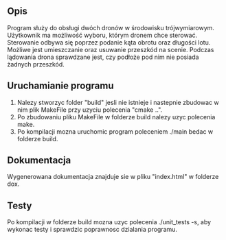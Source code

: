 ## Opis
Program służy do obsługi dwóch dronów w środowisku trójwymiarowym. Użytkownik ma możliwość wyboru, którym dronem chce sterować. Sterowanie odbywa się poprzez podanie kąta obrotu oraz długości lotu. 
Możliwe jest umieszczanie oraz usuwanie przeszkód na scenie. Podczas lądowania drona sprawdzane jest, czy podłoże pod nim nie posiada żadnych przeszkód.

## Uruchamianie programu
1. Nalezy stworzyc folder "build" jesli nie istnieje i nastepnie zbudowac w nim plik MakeFile przy uzyciu polecenia "cmake ..".
2. Po zbudowaniu pliku MakeFile w folderze build nalezy uzyc polecenia make.
3. Po kompilacji mozna uruchomic program poleceniem ./main bedac w folderze build.

## Dokumentacja
Wygenerowana dokumentacja znajduje sie w pliku "index.html" w folderze dox.

## Testy
Po kompilacji w folderze build mozna uzyc polecenia ./unit_tests -s, aby wykonac testy i sprawdzic poprawnosc dzialania programu.
